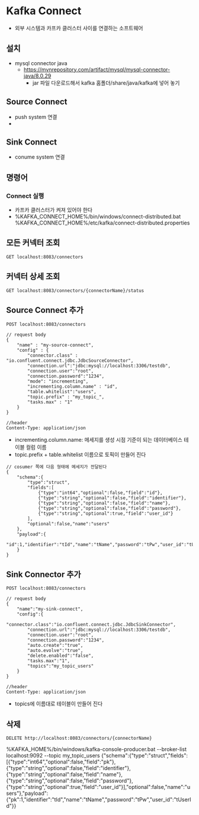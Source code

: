 # Kafka Connect
- 외부 시스템과 카프카 클러스터 사이를 연결하는 소프트웨어
## 설치
- mysql connector java
  - https://mvnrepository.com/artifact/mysql/mysql-connector-java/8.0.29
    - jar 파일 다운로드해서 kafka 홈폴더/share/java/kafka에 넣어 놓기 
## Source Connect
- push system 연결
- 
## Sink Connect
- conume system 연결

## 명령어
### Connect 실행
- 카프카 클러스터가 켜져 있어야 한다
- %KAFKA_CONNECT_HOME%/bin/windows/connect-distributed.bat %KAFKA_CONNECT_HOME%/etc/kafka/connect-distributed.properties


## 모든 커넥터 조회
```
GET localhost:8083/connectors
```

## 커넥터 상세 조회
```
GET localhost:8083/connectors/{connectorName}/status
```

## Source Connect 추가
```
POST localhost:8083/connectors

// request body
{
    "name" : "my-source-connect",
    "config" : {
        "connector.class" : "io.confluent.connect.jdbc.JdbcSourceConnector",
        "connection.url":"jdbc:mysql://localhost:3306/testdb",
        "connection.user":"root",
        "connection.password":"1234",
        "mode": "incrementing",
        "incrementing.column.name" : "id",
        "table.whitelist":"users",
        "topic.prefix" : "my_topic_",
        "tasks.max" : "1"
    }
}

//header
Content-Type: application/json
```

- incrementing.column.name: 메세지를 생성 시점 기준이 되는 데이터베이스 테이블 컬럼 이름
- topic.prefix + table.whitelist 이름으로 토픽이 만들어 진다

```
// cosumer 쪽에 다음 형태에 메세지가 전달된다
{
    "schema":{
        "type":"struct",
        "fields":[
            {"type":"int64","optional":false,"field":"id"},
            {"type":"string","optional":false,"field":"identifier"},
            {"type":"string","optional":false,"field":"name"},
            {"type":"string","optional":false,"field":"password"},
            {"type":"string","optional":true,"field":"user_id"}
        ],
        "optional":false,"name":"users"
    },
    "payload":{
        "id":1,"identifier":"tId","name":"tName","password":"tPw","user_id":"tUserId"
    }
}
```

## Sink Connector 추가
```
POST localhost:8083/connectors

// request body
{
    "name":"my-sink-connect",
    "config":{
        "connector.class":"io.confluent.connect.jdbc.JdbcSinkConnector",
        "connection.url":"jdbc:mysql://localhost:3306/testdb",
        "connection.user":"root",
        "connection.password":"1234",
        "auto.create":"true",
        "auto.evolve":"true",
        "delete.enabled":"false",
        "tasks.max":"1",
        "topics":"my_topic_users" 
    }
}

//header
Content-Type: application/json
```

- topics에 이름대로 테이블이 만들어 진다

## 삭제
```
DELETE http://localhost:8083/connectors/{connectorName}
```

%KAFKA_HOME%/bin/windows/kafka-console-producer.bat --broker-list localhost:9092 --topic my_topic_users {"schema":{"type":"struct","fields":[{"type":"int64","optional":false,"field":"pk"},{"type":"string","optional":false,"field":"identifier"},{"type":"string","optional":false,"field":"name"},{"type":"string","optional":false,"field":"password"},{"type":"string","optional":true,"field":"user_id"}],"optional":false,"name":"users"},"payload":{"pk":1,"identifier":"tId","name":"tName","password":"tPw","user_id":"tUserId"}}
